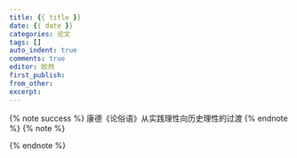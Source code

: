 ```yaml
---
title: {{ title }}
date: {{ date }}
categories: 论文
tags: []
auto_indent: true
comments: true
editor: 皎然
first_publish:
from_other:
excerpt:
---
```

{% note success %}
康德《论俗语》从实践理性向历史理性的过渡
{% endnote %}
{% note %}

{% endnote %}
